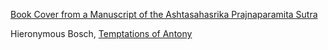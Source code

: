[Book Cover from a Manuscript of the Ashtasahasrika Prajnaparamita Sutra](https://www.metmuseum.org/art/collection/search/37975)

Hieronymous Bosch, [Temptations of Antony](http://museudearteantiga.pt/collections/european-painting/temptations-of-st-anthony)
